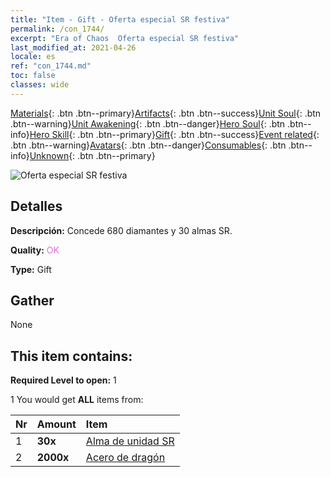 ```yaml
---
title: "Item - Gift - Oferta especial SR festiva"
permalink: /con_1744/
excerpt: "Era of Chaos  Oferta especial SR festiva"
last_modified_at: 2021-04-26
locale: es
ref: "con_1744.md"
toc: false
classes: wide
---
```

 [Materials](/ItemsES/){: .btn .btn--primary}[Artifacts](/ItemsES/Artifacts/){: .btn .btn--success}[Unit Soul](/ItemsES/UnitSoul/){: .btn .btn--warning}[Unit Awakening](/ItemsES/UnitAwakening/){: .btn .btn--danger}[Hero Soul](/ItemsES/HeroSoul/){: .btn .btn--info}[Hero Skill](/ItemsES/HeroSkill/){: .btn .btn--primary}[Gift](/ItemsES/Gift/){: .btn .btn--success}[Event related](/ItemsES/Events/){: .btn .btn--warning}[Avatars](/ItemsES/Avatars/){: .btn .btn--danger}[Consumables](/ItemsES/Consumables/){: .btn .btn--info}[Unknown](/ItemsES/Unknown/){: .btn .btn--primary}

 ![Oferta especial SR festiva](/images/t/i_907326.png)

## Detalles
 **Descripción:** Concede 680 diamantes y 30 almas SR.

 **Quality:** <span style="color: #DA70D6">OK</span>

 **Type:** Gift

## Gather

  None

## This item contains:

 **Required Level to open:** 1

 1 You would get **ALL** items  from:

  | Nr | Amount |     Item    |
  |:---|:-------|:------------|
  | 1 |  **30x** | [Alma de unidad SR](/ItemsES/con_534/) |  | 
  | 2 |  **2000x** | [Acero de dragón](/ItemsES/con_880/) |  | 
